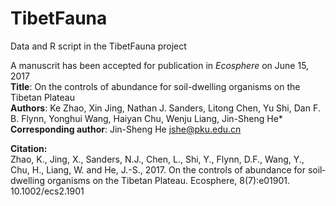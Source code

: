 # TibetFauna

Data and R script in the TibetFauna project

A manuscrit has been accepted for publication in *Ecosphere* on June 15, 2017  
**Title**: On the controls of abundance for soil-dwelling organisms on the Tibetan Plateau  
**Authors**: Ke Zhao, Xin Jing, Nathan J. Sanders, Litong Chen, Yu Shi, Dan F. B. Flynn, Yonghui Wang, Haiyan Chu, Wenju Liang, Jin-Sheng He*  
**Corresponding author**: Jin-Sheng He <jshe@pku.edu.cn>  

**Citation:**  
Zhao, K., Jing, X., Sanders, N.J., Chen, L., Shi, Y., Flynn, D.F., Wang, Y., Chu, H., Liang, W. and He, J.-S., 2017. On the controls of abundance for soil‐dwelling organisms on the Tibetan Plateau. Ecosphere, 8(7):e01901. 10.1002/ecs2.1901
